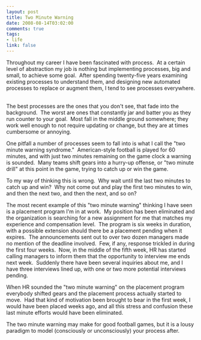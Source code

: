 ```yaml
--- 
layout: post
title: Two Minute Warning
date: 2008-08-14T03:02:00
comments: true
tags:
- life
link: false
---
```

Throughout my career I have been fascinated with process.  At a certain level of abstraction my job is nothing but implementing processes, big and small, to achieve some goal.  After spending twenty-five years examining existing processes to understand them, and designing new automated processes to replace or augment them, I tend to see processes everywhere.  

The best processes are the ones that you don't see, that fade into the background.  The worst are ones that constantly jar and batter you as they run counter to your goal.  Most fall in the middle ground somewhere; they work well enough to not require updating or change, but they are at times cumbersome or annoying.

One pitfall a number of processes seem to fall into is what I call the "two minute warning syndrome."  American-style football is played for 60 minutes, and with just two minutes remaining on the game clock a warning is sounded.  Many teams shift gears into a hurry-up offense, or "two minute drill" at this point in the game, trying to catch up or win the game.

To my way of thinking this is wrong.  Why wait until the last two minutes to catch up and win?  Why not come out and play the first two minutes to win, and then the next two, and then the next, and so on? 

The most recent example of this "two minute warning" thinking I have seen is a placement program I'm in at work.  My position has been eliminated and the organization is searching for a new assignment for me that matches my experience and compensation level.  The program is six weeks in duration, with a possible extension should there be a placement pending when it expires.  The announcements sent out to over two dozen managers made no mention of the deadline involved.  Few, if any, response trickled in during the first four weeks.  Now, in the middle of the fifth week, HR has started calling managers to inform them that the opportunity to interview me ends next week.  Suddenly there have been several inquiries about me, and I have three interviews lined up, with one or two more potential interviews pending.

When HR sounded the "two minute warning" on the placement program everybody shifted gears and the placement process actually started to move.  Had that kind of motivation been brought to bear in the first week, I would have been placed weeks ago, and all this stress and confusion these last minute efforts would have been eliminated.

The two minute warning may make for good football games, but it is a lousy paradigm to model (consciously or unconsciously) your process after.
